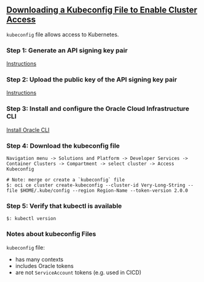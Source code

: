 ## [Downloading a Kubeconfig File to Enable Cluster Access](https://docs.cloud.oracle.com/en-us/iaas/Content/ContEng/Tasks/contengdownloadkubeconfigfile.htm#DownloadingaKubeconfigFiletoEnableClusterAccess)

`kubeconfig` file allows access to Kubernetes.  

### Step 1: Generate an API signing key pair

[Instructions](../../../DeveloperResources/ToolsConfiguration/KeysAndOCIDs)

### Step 2: Upload the public key of the API signing key pair

[Instructions](../../../DeveloperResources/ToolsConfiguration/KeysAndOCIDs)

### Step 3: Install and configure the Oracle Cloud Infrastructure CLI

[Install Oracle CLI](../../..\DeveloperResources\SDKAndCLI\CLI\Quickstart)

### Step 4: Download the kubeconfig file

```
Navigation menu -> Solutions and Platform -> Developer Services -> Container Clusters -> Compartment -> select cluster -> Access Kubeconfig
```

```
# Note: merge or create a `kubeconfig` file
$: oci ce cluster create-kubeconfig --cluster-id Very-Long-String --file $HOME/.kube/config --region Region-Name --token-version 2.0.0
```

### Step 5: Verify that kubectl is available

```
$: kubectl version
```

### Notes about kubeconfig Files

`kubeconfig` file:
* has many contexts
* includes Oracle tokens
* are not `ServiceAccount` tokens (e.g. used in CICD)
